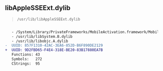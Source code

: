 ## libAppleSSEExt.dylib

> `/usr/lib/libAppleSSEExt.dylib`

```diff

   - /System/Library/PrivateFrameworks/MobileActivation.framework/MobileActivation
   - /usr/lib/libSystem.B.dylib
   - /usr/lib/libobjc.A.dylib
-  UUID: 857F1310-42AC-3EA6-852D-B6F890DE2129
+  UUID: 9D2FBD65-F4E4-318E-BE20-83B17880EA7B
   Functions: 43
   Symbols:   272
   CStrings:  95

```
